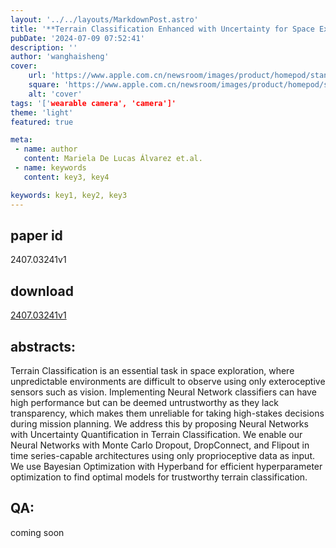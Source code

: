 ```yaml
---
layout: '../../layouts/MarkdownPost.astro'
title: '**Terrain Classification Enhanced with Uncertainty for Space Exploration Robots from Proprioceptive Data**'
pubDate: '2024-07-09 07:52:41'
description: ''
author: 'wanghaisheng'
cover:
    url: 'https://www.apple.com.cn/newsroom/images/product/homepod/standard/Apple-HomePod-hero-230118_big.jpg.large_2x.jpg'
    square: 'https://www.apple.com.cn/newsroom/images/product/homepod/standard/Apple-HomePod-hero-230118_big.jpg.large_2x.jpg'
    alt: 'cover'
tags: '['wearable camera', 'camera']' 
theme: 'light'
featured: true

meta:
 - name: author
   content: Mariela De Lucas Álvarez et.al.
 - name: keywords
   content: key3, key4

keywords: key1, key2, key3
---
```


## paper id
2407.03241v1
## download
[2407.03241v1](http://arxiv.org/abs/2407.03241v1)
## abstracts:
Terrain Classification is an essential task in space exploration, where unpredictable environments are difficult to observe using only exteroceptive sensors such as vision. Implementing Neural Network classifiers can have high performance but can be deemed untrustworthy as they lack transparency, which makes them unreliable for taking high-stakes decisions during mission planning. We address this by proposing Neural Networks with Uncertainty Quantification in Terrain Classification. We enable our Neural Networks with Monte Carlo Dropout, DropConnect, and Flipout in time series-capable architectures using only proprioceptive data as input. We use Bayesian Optimization with Hyperband for efficient hyperparameter optimization to find optimal models for trustworthy terrain classification.
## QA:
coming soon
